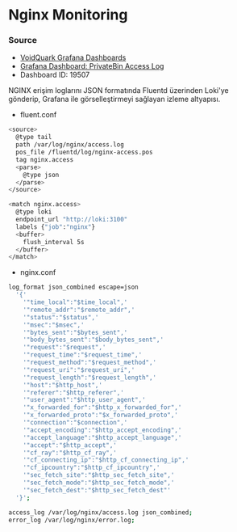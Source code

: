 # Nginx Monitoring

### Source

- [VoidQuark Grafana Dashboards](https://github.com/voidquark/grafana-dashboards)
- [Grafana Dashboard: PrivateBin Access Log](https://grafana.com/grafana/dashboards/19507-privatebin-access-log/)
- Dashboard ID: 19507

NGINX erişim loglarını JSON formatında Fluentd üzerinden Loki'ye gönderip, Grafana ile görselleştirmeyi sağlayan izleme altyapısı.


- fluent.conf
```bash
<source>
  @type tail
  path /var/log/nginx/access.log
  pos_file /fluentd/log/nginx-access.pos
  tag nginx.access
  <parse>
    @type json
  </parse>
</source>

<match nginx.access>
  @type loki
  endpoint_url "http://loki:3100"
  labels {"job":"nginx"}
  <buffer>
    flush_interval 5s
  </buffer>
</match>

```

- nginx.conf
```bash
log_format json_combined escape=json
  '{'
    '"time_local":"$time_local",'
    '"remote_addr":"$remote_addr",'
    '"status":"$status",'
    '"msec":"$msec",'
    '"bytes_sent":"$bytes_sent",'
    '"body_bytes_sent":"$body_bytes_sent",'
    '"request":"$request",'
    '"request_time":"$request_time",'
    '"request_method":"$request_method",'
    '"request_uri":"$request_uri",'
    '"request_length":"$request_length",'
    '"host":"$http_host",'
    '"referer":"$http_referer",'
    '"user_agent":"$http_user_agent",'
    '"x_forwarded_for":"$http_x_forwarded_for",'
    '"x_forwarded_proto":"$x_forwarded_proto",'
    '"connection":"$connection",'
    '"accept_encoding":"$http_accept_encoding",'
    '"accept_language":"$http_accept_language",'
    '"accept":"$http_accept",'
    '"cf_ray":"$http_cf_ray",'
    '"cf_connecting_ip":"$http_cf_connecting_ip",'
    '"cf_ipcountry":"$http_cf_ipcountry",'
    '"sec_fetch_site":"$http_sec_fetch_site",'
    '"sec_fetch_mode":"$http_sec_fetch_mode",'
    '"sec_fetch_dest":"$http_sec_fetch_dest"'
  '}';

access_log /var/log/nginx/access.log json_combined;
error_log /var/log/nginx/error.log;

```
